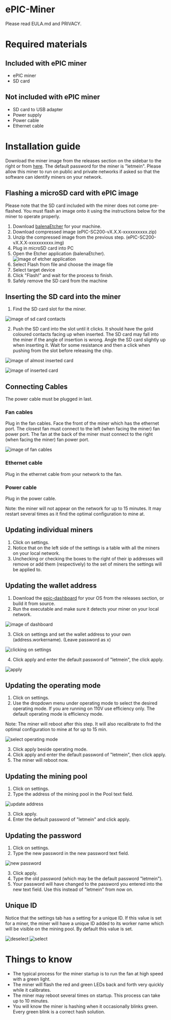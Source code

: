 # ePIC-Miner

Please read EULA.md and PRIVACY.

# Required materials

## Included with ePIC miner

* ePIC miner
* SD card

## Not included with ePIC miner

* SD card to USB adapter
* Power supply
* Power cable
* Ethernet cable

# Installation guide

Download the miner image from the releases section on the sidebar to the right or from [here](https://github.com/epicblockchain/epic-miner/releases/).
The default password for the miner is "letmein". Please allow this miner to run on public and private networks if asked so that the software can identify miners on your network.

## Flashing a microSD card with ePIC image

Please note that the SD card included with the miner does not come pre-flashed. You must flash an image onto it using the instructions below for the miner to operate properly.

1. Download [balenaEtcher](https://www.balena.io/etcher/) for your machine.
2. Download compressed image (ePIC-SC200-vX.X.X-xxxxxxxxxx.zip)
3. Unzip the compressed image from the previous step. (ePIC-SC200-vX.X.X-xxxxxxxxxx.img)
4. Plug in microSD card into PC
5. Open the Etcher application (balenaEtcher).
![image of etcher application](images/balena.png)
6. Select Flash from file and choose the image file
7. Select target device
8. Click "Flash!" and wait for the process to finish.
9. Safely remove the SD card from the machine

## Inserting the SD card into the miner

1. Find the SD card slot for the miner.

![image of sd card contacts](images/sd_card_contacts.jpg)

2. Push the SD card into the slot until it clicks. It should have the gold coloured contacts facing up when inserted. The SD card may fall into the miner if the angle of insertion is wrong. Angle the SD card slightly up when inserting it. Wait for some resistance and then a click when pushing from the slot before releasing the chip.

![image of almost inserted card](images/sd_card_almost_inserted.jpg)

![image of inserted card](images/sd_card_inserted.jpg)

## Connecting Cables

The power cable must be plugged in last.

### Fan cables

Plug in the fan cables. Face the front of the miner which has the ethernet port. The closest fan must connect to the left (when facing the miner) fan power port. The fan at the back of the miner must connect to the right (when facing the miner) fan power port.

![image of fan cables](images/fan_cables.jpg)

### Ethernet cable

Plug in the ethernet cable from your network to the fan.

### Power cable

Plug in the power cable.

Note: the miner will not appear on the network for up to 15 minutes. It may restart several times as it find the optimal configuration to mine at.

## Updating individual miners

1. Click on settings.
2. Notice that on the left side of the settings is a table with all the miners on your local network.
3. Unchecking or checking the boxes to the right of their ip addresses will remove or add them (respectively) to the set of miners the settings will be applied to.

## Updating the wallet address

1. Download the [epic-dashboard](https://github.com/epicblockchain/epic-dashboard) for your OS from the releases section, or build it from source.
2. Run the executable and make sure it detects your miner on your local network.

![image of dashboard](images/dashboard.png)

3. Click on settings and set the wallet address to your own (address.workername). (Leave password as x)

![clicking on settings](images/click_settings.png)

4. Click apply and enter the default password of "letmein", the click apply.

![apply](images/apply.png)

## Updating the operating mode

1. Click on settings.
2. Use the dropdown menu under operating mode to select the desired operating mode. If you are running on 110V use efficiency only. The default operating mode is efficiency mode.

Note: The miner will reboot after this step. It will also recalibrate to fnd the optimal configuration to mine at for up to 15 min.

![select operating mode](images/operatingmode.png)

3. Click apply beside operating mode.
4. Click apply and enter the default password of "letmein", then click apply.
5. The miner will reboot now.

## Updating the mining pool
1. Click on settings.
2. Type the address of the mining pool in the Pool text field.

![update address](images/address.png)

3. Click apply.
4. Enter the default password of "letmein" and click apply.

## Updating the password

1. Click on settings.
2. Type the new password in the new password text field.

![new password](images/newpassword.png)

3. Click apply.
4. Type the old password (which may be the default password "letmein").
5. Your password will have changed to the password you entered into the new text field. Use this instead of "letmein" from now on.

## Unique ID

Notice that the settings tab has a setting for a unique ID. If this value is set for a miner, the miner will have a unique ID added to its worker name which will be visible on the mining pool. By default this value is set.


![deselect](images/unselect.png)
![select](images/select.png)

# Things to know

* The typical process for the miner startup is to run the fan at high speed with a green light.
* The miner will flash the red and green LEDs back and forth very quickly while it calibrates.
* The miner may reboot several times on startup. This process can take up to 10 minutes.
* You will know the miner is hashing when it occasionally blinks green. Every green blink is a correct hash solution.
